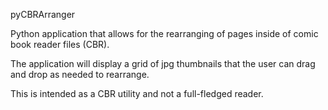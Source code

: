   pyCBRArranger

  Python application that allows for the rearranging of pages inside of 
  comic book reader files (CBR).
  
  The application will display a grid of jpg thumbnails that the user
  can drag and drop as needed to rearrange.
 
  This is intended as a CBR utility and not a full-fledged reader.

 

